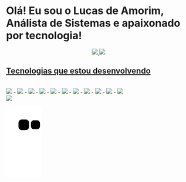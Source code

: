 # Olá! Eu sou o Lucas de Amorim, Análista de Sistemas e apaixonado por tecnologia!

<div align="center">
  <a href="https://github.com/Luckyx128">
      <img height="180em" src="https://github-readme-stats.vercel.app/api?username=Luckyx128&show_icons=true&hide=issues,stars&theme=dracula&include_all_commits=true"/>
      <img height="180em" src="https://github-readme-stats.vercel.app/api/top-langs/?username=Luckyx128&layout=compact&langs_count=7&theme=dracula&custom_title=Linguagens mais usadas" />
  </a>
</div>

## [Tecnologias que estou desenvolvendo](https://github.com/Luckyx128)
<div style="display:inline_block"><br>
    <img height="25" src="https://cdn.jsdelivr.net/gh/devicons/devicon@latest/icons/python/python-original.svg" />
-
    <img height="25" src="https://cdn.jsdelivr.net/gh/devicons/devicon@latest/icons/java/java-original.svg" />
-
    <img height="25" src="https://cdn.jsdelivr.net/gh/devicons/devicon@latest/icons/laravel/laravel-original.svg" />
- 
    <img height="25" src="https://cdn.jsdelivr.net/gh/devicons/devicon@latest/icons/react/react-original.svg" />
-
    <img height="25" src="https://cdn.jsdelivr.net/gh/devicons/devicon@latest/icons/ember/ember-original.svg" />
-    
    <img height="25" src="https://cdn.jsdelivr.net/gh/devicons/devicon@latest/icons/spring/spring-original.svg" />
-
    <img height="25" src="https://cdn.jsdelivr.net/gh/devicons/devicon@latest/icons/javascript/javascript-original.svg" />
-
    <img height="25" src="https://cdn.jsdelivr.net/gh/devicons/devicon@latest/icons/typescript/typescript-original.svg" />
-
    <img height="25" src="https://cdn.jsdelivr.net/gh/devicons/devicon@latest/icons/microsoftsqlserver/microsoftsqlserver-original.svg" />
-
    <img height="25" src="https://cdn.jsdelivr.net/gh/devicons/devicon@latest/icons/postgresql/postgresql-original.svg" />
-
    <img height="25" src="https://cdn.jsdelivr.net/gh/devicons/devicon@latest/icons/docker/docker-original.svg" />
</div>

<a href = "https://www.linkedin.com/in/lucas-de-amorim-773929240/">
    <img src="https://img.shields.io/badge/LinkedIn-0077B5?style=for-the-badge&logo=linkedin&logoColor=white">
</a>

![Snake animation](https://github.com/Luckyx128/Luckyx128/blob/output/github-contribution-grid-snake.svg)